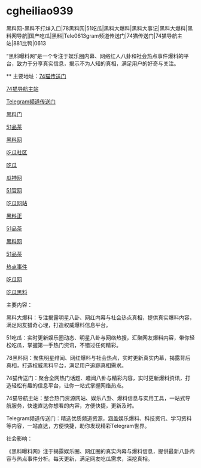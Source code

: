 # cgheiliao939
黑料网-黑料不打烊入口|78黑料网|51吃瓜|黑料大爆料|黑料大事记|黑料大爆料|黑料网导航|国产吃瓜|黑料|Tele0613gram频道传送门|74猫传送门|74猫导航主站|881比鸭|0613

“黑料曝料网”是一个专注于娱乐圈内幕、网络红人八卦和社会热点事件爆料的平台，致力于分享真实信息，揭示不为人知的真相，满足用户的好奇与关注。

** 主要地址：<a href="https://74mao.com/">74猫传送门</a>

<a href="https://74mao.com/">74猫导航主站</a>

<a href="https://74mao.com/">Telegram频道传送门</a>

<a href="https://heiliaomendujia-1.pages.dev/">黑料门</a>

<a href="https://pc10-24.pages.dev/">51品茶</a>

<a href="https://heiliaochuansongmen-01.pages.dev/">黑料网</a>

<a href="https://cg5-24.pages.dev/">吃瓜社区</a>

<a href="https://heiliaobuda01.pages.dev/">吃瓜</a>

<a href="https://cg6-21.pages.dev/">瓜神网</a>

<a href="https://heiliaozhengneng.pages.dev/">51官网</a>

<a href="https://cg1-34.pages.dev/">吃瓜网站</a>

<a href="https://heiliaozheng01.pages.dev/">黑料正</a>

<a href="https://pc3-18.pages.dev/">51品茶</a>

<a href="https://wanlichang.pages.dev/">黑料网</a>

<a href="https://pc10-17.pages.dev/">51品茶</a>

<a href="https://redianshijian01.pages.dev/">热点事件</a>

<a href="https://cg3-19.pages.dev/">吃瓜网</a>

<a href="https://meirichi.pages.dev/">吃瓜黑料</a>

主要内容：

黑料大爆料：专注揭露明星八卦、网红内幕与社会热点真相，提供真实爆料内容，满足网友猎奇心理，打造权威爆料信息平台。

51吃瓜：实时更新娱乐圈动态、明星八卦与网络热搜，汇聚网友爆料内容，带你轻松吃瓜，掌握第一手热门资讯，不错过任何精彩。

78黑料网：聚焦明星绯闻、网红爆料与社会热点，实时更新真实内幕，揭露背后真相，打造权威黑料平台，满足用户追踪真相需求。

74猫传送门：聚合全网热门话题、趣闻八卦与精彩内容，实时更新爆料资讯，打造轻松有趣的信息平台，让你一站式掌握网络热点。

74猫导航主站：整合热门资源网站、娱乐八卦、爆料信息与实用工具，一站式导航服务，快速直达你想看的内容，方便快捷，更新及时。

Telegram频道传送门：精选优质频道资源，涵盖娱乐爆料、科技资讯、学习资料等内容，一站直达，方便快捷，助你发现精彩Telegram世界。

社会影响：

《黑料曝料网》注于揭露娱乐圈、网红圈的真实内幕与爆料信息，提供最新八卦内容与热点事件分析。每天更新，满足网友吃瓜需求，深挖真相。
